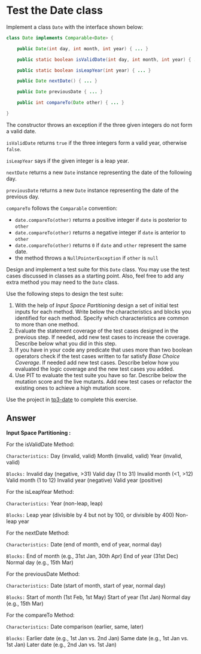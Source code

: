 # Test the Date class

Implement a class `Date` with the interface shown below:

```java
class Date implements Comparable<Date> {

    public Date(int day, int month, int year) { ... }

    public static boolean isValidDate(int day, int month, int year) { ... }

    public static boolean isLeapYear(int year) { ... }

    public Date nextDate() { ... }

    public Date previousDate { ... }

    public int compareTo(Date other) { ... }

}
```

The constructor throws an exception if the three given integers do not form a valid date.

`isValidDate` returns `true` if the three integers form a valid year, otherwise `false`.

`isLeapYear` says if the given integer is a leap year.

`nextDate` returns a new `Date` instance representing the date of the following day.

`previousDate` returns a new `Date` instance representing the date of the previous day.

`compareTo` follows the `Comparable` convention:

* `date.compareTo(other)` returns a positive integer if `date` is posterior to `other`
* `date.compareTo(other)` returns a negative integer if `date` is anterior to `other`
* `date.compareTo(other)` returns `0` if `date` and `other` represent the same date.
* the method throws a `NullPointerException` if `other` is `null` 

Design and implement a test suite for this `Date` class.
You may use the test cases discussed in classes as a starting point. 
Also, feel free to add any extra method you may need to the `Date` class.


Use the following steps to design the test suite:

1. With the help of *Input Space Partitioning* design a set of initial test inputs for each method. Write below the characteristics and blocks you identified for each method. Specify which characteristics are common to more than one method.
2. Evaluate the statement coverage of the test cases designed in the previous step. If needed, add new test cases to increase the coverage. Describe below what you did in this step.
3. If you have in your code any predicate that uses more than two boolean operators check if the test cases written to far satisfy *Base Choice Coverage*. If needed add new test cases. Describe below how you evaluated the logic coverage and the new test cases you added.
4. Use PIT to evaluate the test suite you have so far. Describe below the mutation score and the live mutants. Add new test cases or refactor the existing ones to achieve a high mutation score.

Use the project in [tp3-date](../code/tp3-date) to complete this exercise.

## Answer

**Input Space Partitioning :**

For the isValidDate Method:

`Characteristics:`
Day (invalid, valid)
Month (invalid, valid)
Year (invalid, valid)

`Blocks:`
Invalid day (negative, >31)
Valid day (1 to 31)
Invalid month (<1, >12)
Valid month (1 to 12)
Invalid year (negative)
Valid year (positive)


For the isLeapYear Method:

`Characteristics:`
Year (non-leap, leap)

`Blocks:`
Leap year (divisible by 4 but not by 100, or divisible by 400)
Non-leap year


For the nextDate Method:

`Characteristics:`
Date (end of month, end of year, normal day)

`Blocks:`
End of month (e.g., 31st Jan, 30th Apr)
End of year (31st Dec)
Normal day (e.g., 15th Mar)


For the previousDate Method:

`Characteristics:`
Date (start of month, start of year, normal day)

`Blocks:`
Start of month (1st Feb, 1st May)
Start of year (1st Jan)
Normal day (e.g., 15th Mar)


For the compareTo Method:

`Characteristics:`
Date comparison (earlier, same, later)

`Blocks:`
Earlier date (e.g., 1st Jan vs. 2nd Jan)
Same date (e.g., 1st Jan vs. 1st Jan)
Later date (e.g., 2nd Jan vs. 1st Jan)


